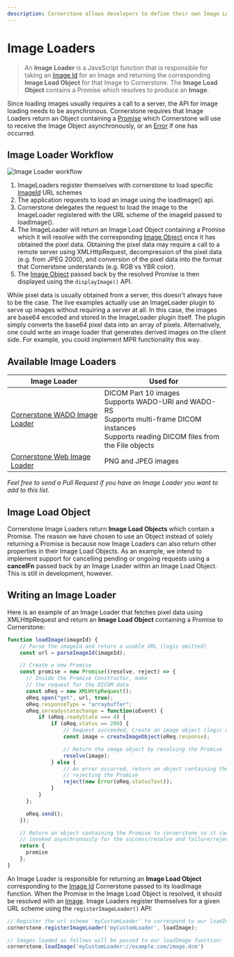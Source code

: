 ```yaml
---
description: Cornerstone allows developers to define their own Image Loaders to create Images for display and manipulation.
---
```


# Image Loaders

> An **Image Loader** is a JavaScript function that is responsible for taking an [Image Id](image-ids.md) for an Image and returning the corresponding **Image Load Object** for that Image to Cornerstone. The **Image Load Object** contains a Promise which resolves to produce an **Image**.

Since loading images usually requires a call to a server, the API for image loading needs to be asynchronous. Cornerstone requires that Image Loaders return an Object containing a [Promise](https://developer.mozilla.org/en-US/docs/Web/JavaScript/Reference/Global_Objects/Promise) which Cornerstone will use to receive the Image Object asynchronously, or an [Error](https://developer.mozilla.org/en-US/docs/Web/JavaScript/Reference/Global_Objects/Error) if one has occurred.

## Image Loader Workflow

![Image Loader workflow](../assets/img/image-loader-workflow.png)

1. ImageLoaders register themselves with cornerstone to load specific [ImageId](../image-ids.md) URL schemes
2. The application requests to load an image using the loadImage() api.
3. Cornerstone delegates the request to load the image to the ImageLoader registered with the URL scheme of the imageId passed to loadImage().
4. The ImageLoader will return an Image Load Object containing a Promise which it will resolve with the corresponding [Image Object](./images.md) once it has obtained the pixel data. Obtaining the pixel data may require a call to a remote server using XMLHttpRequest, decompression of the pixel data (e.g. from JPEG 2000), and conversion of the pixel data into the format that Cornerstone understands (e.g. RGB vs YBR color).
5. The [Image Object](./images.md) passed back by the resolved Promise is then displayed using the `displayImage()` API.

While pixel data is usually obtained from a server, this doesn't always have to be the case. The live examples actually use an ImageLoader plugin to serve up images without requiring a server at all.  In this case, the images are base64 encoded and stored in the ImageLoader plugin itself. The plugin simply converts the base64 pixel data into an array of pixels. Alternatively, one could write an image loader that generates derived images on the client side. For example, you could implement MPR functionality this way.

## Available Image Loaders
Image Loader | Used for
-------------| --------------
[Cornerstone WADO Image Loader](https://github.com/cornerstonejs/cornerstoneWADOImageLoader) | DICOM Part 10 images<br> Supports WADO-URI and WADO-RS<br> Supports multi-frame DICOM instances<br> Supports reading DICOM files from the File objects
[Cornerstone Web Image Loader](https://github.com/cornerstonejs/cornerstoneWebImageLoader) | PNG and JPEG images

*Feel free to send a Pull Request if you have an Image Loader you want to add to this list.*

## Image Load Object

Cornerstone Image Loaders return **Image Load Objects** which contain a Promise. The reason we have chosen to use an Object instead of solely returning a Promise is because now Image Loaders can also return other properties in their Image Load Objects. As an example, we intend to implement support for cancelling pending or ongoing requests using a **cancelFn** passed back by an Image Loader within an Image Load Object. This is still in development, however.

## Writing an Image Loader
Here is an example of an Image Loader that fetches pixel data using XMLHttpRequest and return an **Image Load Object** containing a Promise to Cornerstone:

````javascript
function loadImage(imageId) {
    // Parse the imageId and return a usable URL (logic omitted)
    const url = parseImageId(imageId);

    // Create a new Promise
    const promise = new Promise((resolve, reject) => {
      // Inside the Promise Constructor, make
      // the request for the DICOM data
      const oReq = new XMLHttpRequest();
      oReq.open("get", url, true);
      oReq.responseType = "arraybuffer";
      oReq.onreadystatechange = function(oEvent) {
          if (oReq.readyState === 4) {
              if (oReq.status == 200) {
                  // Request succeeded, Create an image object (logic omitted)
                  const image = createImageObject(oReq.response);

                  // Return the image object by resolving the Promise
                  resolve(image);
              } else {
                  // An error occurred, return an object containing the error by
                  // rejecting the Promise
                  reject(new Error(oReq.statusText));
              }
          }
      };

      oReq.send();
    });

    // Return an object containing the Promise to cornerstone so it can setup callbacks to be
    // invoked asynchronously for the success/resolve and failure/reject scenarios.
    return {
      promise
    };
}
````

An Image Loader is responsible for returning an **Image Load Object** corresponding to the [Image Id](./image-ids.md) Cornerstone passed to its loadImage function. When the Promise in the Image Load Object is resolved, it should be resolved with an [Image](./images.md). Image Loaders register themselves for a given URL scheme using the `registerImageLoader()` API:

````javascript
// Register the url scheme 'myCustomLoader' to correspond to our loadImage function
cornerstone.registerImageLoader('myCustomLoader', loadImage);

// Images loaded as follows will be passed to our loadImage function:
cornerstone.loadImage('myCustomLoader://example.com/image.dcm')
````
